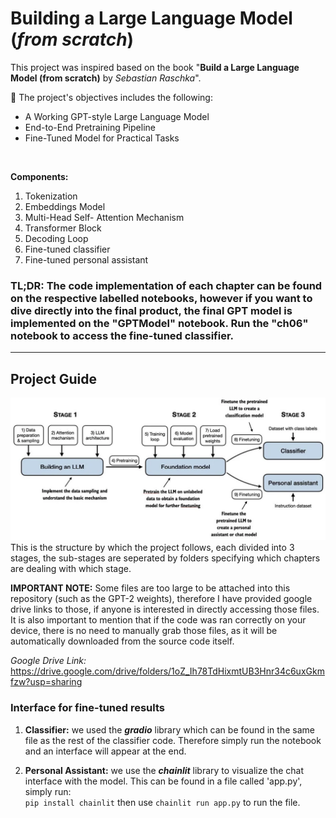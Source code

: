 # Building a Large Language Model (*from scratch*)
This project was inspired based on the book "**Build a Large Language Model (from scratch)** by *Sebastian Raschka*". 

📝 The project's objectives includes the following:
- A Working GPT-style Large Language Model
- End-to-End Pretraining Pipeline
- Fine-Tuned Model for Practical Tasks
<br>



**Components:**
1. Tokenization
2. Embeddings Model
3. Multi-Head Self- Attention Mechanism
4. Transformer Block
5. Decoding Loop
6. Fine-tuned classifier
7. Fine-tuned personal assistant



### TL;DR: The code implementation of each chapter can be found on the respective labelled notebooks, however if you want to dive directly into the final product, the final GPT model is implemented on the "GPTModel" notebook. Run the "ch06" notebook to access the fine-tuned classifier.

---
## Project Guide
![image](/images/Build-LLMS-from-scratch.png)
This is the structure by which the project follows, each divided into 3 stages, the sub-stages are seperated by folders specifying which chapters are dealing with which stage.

<strong>IMPORTANT NOTE:</strong> Some files are too large to be attached into this repository (such as the GPT-2 weights), therefore I have provided google drive links to those, if anyone is interested in directly accessing those files. It is also important to mention that if the code was ran correctly on your device, there is no need to manually grab those files, as it will be automatically downloaded from the source code itself.

<i>Google Drive Link:</i> https://drive.google.com/drive/folders/1oZ_Ih78TdHixmtUB3Hnr34c6uxGkmfzw?usp=sharing


### Interface for fine-tuned results
1. **Classifier:** we used the ***gradio*** library which can be found in the same file as the rest of the classifier code. Therefore simply run the notebook and an interface will appear at the end.

2. **Personal Assistant:** we use the ***chainlit*** library to visualize the chat interface with the model. This can be found in a file called 'app.py', simply run:
<br> `pip install chainlit` then use `chainlit run app.py` to run the file.
